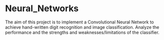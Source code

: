 # Neural_Networks
The aim of this project is to implement a Convolutional Neural Network to achieve hand-written digit recognition and image classification. Analyze the performance and the strengths and weaknesses/limitations of the classifier.
